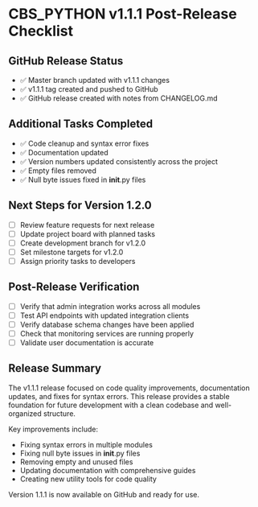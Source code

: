 # CBS_PYTHON v1.1.1 Post-Release Checklist

## GitHub Release Status
- ✅ Master branch updated with v1.1.1 changes
- ✅ v1.1.1 tag created and pushed to GitHub
- ✅ GitHub release created with notes from CHANGELOG.md

## Additional Tasks Completed
- ✅ Code cleanup and syntax error fixes
- ✅ Documentation updated
- ✅ Version numbers updated consistently across the project
- ✅ Empty files removed
- ✅ Null byte issues fixed in __init__.py files

## Next Steps for Version 1.2.0
- [ ] Review feature requests for next release
- [ ] Update project board with planned tasks
- [ ] Create development branch for v1.2.0
- [ ] Set milestone targets for v1.2.0
- [ ] Assign priority tasks to developers

## Post-Release Verification
- [ ] Verify that admin integration works across all modules
- [ ] Test API endpoints with updated integration clients
- [ ] Verify database schema changes have been applied
- [ ] Check that monitoring services are running properly
- [ ] Validate user documentation is accurate

## Release Summary
The v1.1.1 release focused on code quality improvements, documentation updates, and fixes for syntax errors. This release provides a stable foundation for future development with a clean codebase and well-organized structure.

Key improvements include:
- Fixing syntax errors in multiple modules
- Fixing null byte issues in __init__.py files
- Removing empty and unused files
- Updating documentation with comprehensive guides
- Creating new utility tools for code quality

Version 1.1.1 is now available on GitHub and ready for use.
